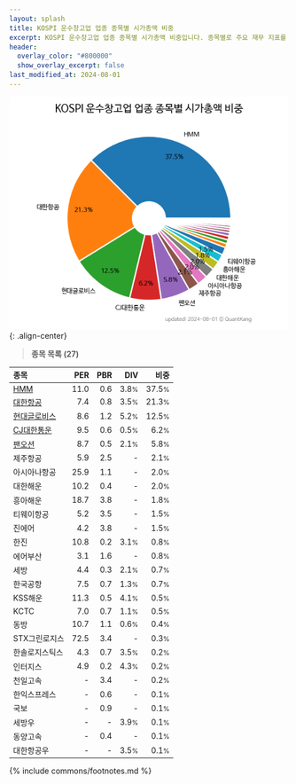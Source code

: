 ```yaml
---
layout: splash
title: KOSPI 운수창고업 업종 종목별 시가총액 비중
excerpt: KOSPI 운수창고업 업종 종목별 시가총액 비중입니다. 종목별로 주요 재무 지표를 함께 표시합니다.
header:
  overlay_color: "#800000"
  show_overlay_excerpt: false
last_modified_at: 2024-08-01
---
```



![KOSPI 운수창고업 업종 종목별 시가총액 비중](/stats/sector/images/kospi_업종_운수창고업_종목.png){: .align-center}


> **종목 목록 (27)**<a id="list"></a>

| **종목** | **PER** | **PBR** | **DIV** | **비중** |
| :------- | ------: | ------: | ------: | -------: |
| [HMM](/011200/) | 11.0 | 0.6 | 3.8<small>%</small> | 37.5<small>%</small> |
| [대한항공](/003490/) | 7.4 | 0.8 | 3.5<small>%</small> | 21.3<small>%</small> |
| [현대글로비스](/086280/) | 8.6 | 1.2 | 5.2<small>%</small> | 12.5<small>%</small> |
| [CJ대한통운](/000120/) | 9.5 | 0.6 | 0.5<small>%</small> | 6.2<small>%</small> |
| [팬오션](/028670/) | 8.7 | 0.5 | 2.1<small>%</small> | 5.8<small>%</small> |
| 제주항공 | 5.9 | 2.5 | - | 2.1<small>%</small> |
| 아시아나항공 | 25.9 | 1.1 | - | 2.0<small>%</small> |
| 대한해운 | 10.2 | 0.4 | - | 2.0<small>%</small> |
| 흥아해운 | 18.7 | 3.8 | - | 1.8<small>%</small> |
| 티웨이항공 | 5.2 | 3.5 | - | 1.5<small>%</small> |
| 진에어 | 4.2 | 3.8 | - | 1.5<small>%</small> |
| 한진 | 10.8 | 0.2 | 3.1<small>%</small> | 0.8<small>%</small> |
| 에어부산 | 3.1 | 1.6 | - | 0.8<small>%</small> |
| 세방 | 4.4 | 0.3 | 2.1<small>%</small> | 0.7<small>%</small> |
| 한국공항 | 7.5 | 0.7 | 1.3<small>%</small> | 0.7<small>%</small> |
| KSS해운 | 11.3 | 0.5 | 4.1<small>%</small> | 0.5<small>%</small> |
| KCTC | 7.0 | 0.7 | 1.1<small>%</small> | 0.5<small>%</small> |
| 동방 | 10.7 | 1.1 | 0.6<small>%</small> | 0.4<small>%</small> |
| STX그린로지스 | 72.5 | 3.4 | - | 0.3<small>%</small> |
| 한솔로지스틱스 | 4.3 | 0.7 | 3.5<small>%</small> | 0.2<small>%</small> |
| 인터지스 | 4.9 | 0.2 | 4.3<small>%</small> | 0.2<small>%</small> |
| 천일고속 | - | 3.4 | - | 0.2<small>%</small> |
| 한익스프레스 | - | 0.6 | - | 0.1<small>%</small> |
| 국보 | - | 0.9 | - | 0.1<small>%</small> |
| 세방우 | - | - | 3.9<small>%</small> | 0.1<small>%</small> |
| 동양고속 | - | 0.4 | - | 0.1<small>%</small> |
| 대한항공우 | - | - | 3.5<small>%</small> | 0.1<small>%</small> |

{% include commons/footnotes.md %}